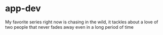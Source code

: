 # app-dev
My favorite series right now is chasing in the wild, it tackles about a love of two people that never fades away even in a long period of time
